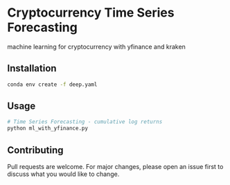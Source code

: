 # Cryptocurrency Time Series Forecasting

machine learning for cryptocurrency with yfinance and kraken

## Installation
```bash
conda env create -f deep.yaml
```

## Usage

```python
# Time Series Forecasting - cumulative log returns
python ml_with_yfinance.py
```
## Contributing
Pull requests are welcome. For major changes, please open an issue first to discuss what you would like to change.
